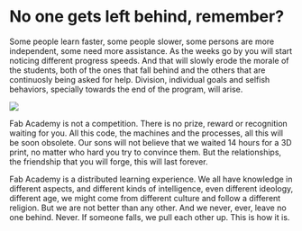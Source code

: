 # No one gets left behind, remember?

Some people learn faster, some people slower, some persons are more independent, some need more assistance. As the weeks go by you will start noticing different progress speeds. And that will slowly erode the morale of the students, both of the ones that fall behind and the others that are continuosly being asked for help. Division, individual goals and selfish behaviors, specially towards the end of the program, will arise.

![](img/the-great-escape.jpg)

Fab Academy is not a competition. There is no prize, reward or recognition waiting for you. All this code, the machines and the processes, all this will be soon obsolete. Our sons will not believe that we waited 14 hours for a 3D print, no matter who hard you try to convince them. But the relationships, the friendship that you will forge, this will last forever.

Fab Academy is a distributed learning experience. We all have knowledge in different aspects, and different kinds of intelligence, even different ideology, different age, we might come from different culture and follow a different religion. But we are not better than any other. And we never, ever, leave no one behind. Never. If someone falls, we pull each other up. This is how it is.
